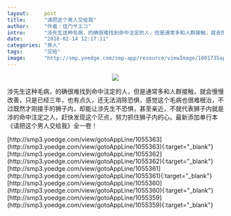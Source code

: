 ```yaml
---
layout:     post
title:      "请把这个男人交给我"
author:     "作者：佳门サエコ"
intro:      "涉先生这种毛病，的确很难找到命中注定的人，但是通常多和人群接触，就会慢慢改善，只是已经三年，也有点久，还无法消除恐惧，感觉这个毛病也很难根治，不过既然才刚接手的狮子内，却能让涉先生不恐惧，甚至亲近，不就代表狮子内就是涉的命中注定之人，赶快发现这个茫点，努力抓住狮子内的心。最新添加单行本《请把这个男人交给我》全一卷！"
date:       "2018-02-14 12:17:11"
categories: "男人"
tags:       "交给"
image:      "http://smp.yoedge.com/smp-app/resource/viewImage/1001735appline.png"
---
```

<div style="text-align: center">
<p><img src="http://smp.yoedge.com/smp-app/resource/viewImage/1001735appline.png"/></p>
</div>
<p class="post-meta">
<span>涉先生这种毛病，的确很难找到命中注定的人，但是通常多和人群接触，就会慢慢改善，只是已经三年，也有点久，还无法消除恐惧，感觉这个毛病也很难根治，不过既然才刚接手的狮子内，却能让涉先生不恐惧，甚至亲近，不就代表狮子内就是涉的命中注定之人，赶快发现这个茫点，努力抓住狮子内的心。最新添加单行本《请把这个男人交给我》全一卷！</span>
</p>
[http://smp3.yoedge.com/view/gotoAppLine/1055363](http://smp3.yoedge.com/view/gotoAppLine/1055363){:target="_blank"}
[http://smp3.yoedge.com/view/gotoAppLine/1055362](http://smp3.yoedge.com/view/gotoAppLine/1055362){:target="_blank"}
[http://smp3.yoedge.com/view/gotoAppLine/1055361](http://smp3.yoedge.com/view/gotoAppLine/1055361){:target="_blank"}
[http://smp3.yoedge.com/view/gotoAppLine/1055360](http://smp3.yoedge.com/view/gotoAppLine/1055360){:target="_blank"}
[http://smp3.yoedge.com/view/gotoAppLine/1055359](http://smp3.yoedge.com/view/gotoAppLine/1055359){:target="_blank"}


